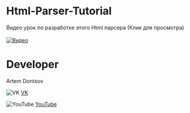 # Html-Parser-Tutorial

Видео урок по разработке этого Html парсера (Клик для просмотра)<br /><br />
[![Видео](http://img.youtube.com/vi/nz4ZCr6pnXA/0.jpg)](http://www.youtube.com/watch?v=nz4ZCr6pnXA "Делаем парсер HTML на C# ")

# Developer

Artem Dontsov

![VK](https://vk.com/images/faviconnew.ico?3) [VK](https://vk.com/extremecodetv)

![YouTube](https://s.ytimg.com/yts/img/favicon-vflz7uhzw.ico) [YouTube](https://www.youtube.com/channel/UCBNlINWfd08qgDkUTaUY4_w)
